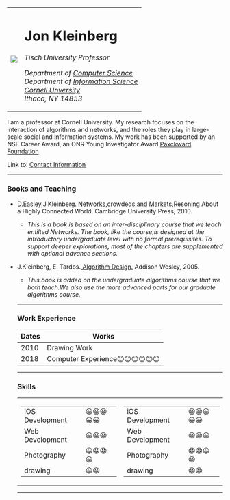 
<!doctype html>
<html>
 <head>
    <title> MY FIRST WEB </title>
  </head>
   <body>
<table cellspacing="20">
 <tr>
   <td> <img src="C:\Users\DELL\Downloads\circle-cropped (1).png"></td>
  <td> <h1> Jon Kleinberg</h1>
  <em> Tisch University Professor</em><br>

   <em>Department of <a href="http://www.cs.cornell.edu/"> Computer Science </a><br>
  Department of <a href="https://infosci.cornell.edu/">Information Science </a><br>
   <em><a href="https://cuinfo.cornell.edu/">Cornell Unversity </em></a><br>
  Ithaca, NY 14853</em><br></td>
</tr>
</table>
 

   <p> I am a professor at Cornell University. My research focuses on the interaction of algorithms and networks, and the roles they play in large-scale social and information systems. My work has been supported by an NSF Career Award, an ONR Young Investigator Award <a href="https://www.packard.org/what-we-fund/science/packard-fellowships-for-science-and-engineering/"> Paxckward Foundation</a> </p>
   <p> Link to: <a href="file:///C:/Users/DELL/Desktop/neer.html"> Contact Information</a> </p>
   <hr>
   <h3>Books and Teaching</h3>
  <ul>
 <li>D.Easley,J.Kleinberg.<a href="http://www.cs.cornell.edu/home/kleinber/networks-book/"> Networks</a>,crowdeds,and Markets,Resoning About a Highly Connected World. Cambridge University Press, 2010.</li>
<ul>
   <li><em> This is a book is based on an inter-disciplinary course that we teach entilted Networks. The book, like the course,is designed at the introductory undergraduate level with no formal prerequisites. To support deeper explorations, most of the chapters are supplemented with optional advance sections.</em></li>
</ul>
</ul>
  <ul> <li> J.Kleinberg, E. Tardos.<a href="https://www.pearson.com/us/higher-education/program/Kleinberg-Algorithm-Design/PGM319216.html"> Algorithm Design.</a> Addison Wesley, 2005.</li>
<ul>
<li>
<em> This book is added on the undergraduate algorithms course that we both teach.We also use the more advanced parts for our graduate algorithms course.</em>
</li>
</ul> 
<hr>
 
 <h3>Work Experience </h3>
  <table cellspacing="10">
 <thead>
<tr>
<th>Dates</th>
<th> Works</th>
</tr>
</thead>
 <tr>
<td> 2010</td>
<td> Drawing Work</td>
</tr>
<tr>
<td>2018</td>
<td> Computer Experience😊😊😊😊😊😊</td>
</tr>
</table>
<hr>
<h3> Skills </h3>
   <table>
    <tr> 
    <td>
        <table>
   <tr>
    <td> iOS Development </td>
  <td> 😀😀😀😀😀</td>
</tr>
<tr>
<td> Web Development</td>
<td>😀😀😀</td>
</tr>
<tr>
<td>Photography</td>
<td>😀😀😀😀</td>
</tr>
<tr>
<td>drawing</td>
<td>😀😀</td>
</tr>
</table>
</td>
<td><table>
   <tr>
    <td> iOS Development </td>
  <td> 😀😀😀😀😀</td>
</tr>
<tr>
<td> Web Development</td>
<td>😀😀😀</td>
</tr>
<tr>
<td>Photography</td>
<td>😀😀😀😀</td>
</tr>
<tr>
<td>drawing</td>
<td>😀😀</td>
</tr>
</table></td>
</tr>
</table>





<hr>

</body>
</html>
